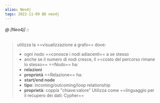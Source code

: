 ```yaml
---
alias: Neo4j
tags: 2022-11-09 BD neo4j
---
```


###### @ [Neo4j] ::
> utilizza la ==visualizzazione a grafo== dove:
> - ogni nodo ==conosce i nodi adiacenti== a se stesso
> - anche se il numero di nodi cresce, il ==costo del percorso rimane lo stesso==
> ==Nodo== ha:
> - **relazioni**
> - **proprietà**
> ==Relazione== ha:
> - **start/end node**
> - **tipo**: incoming/outcoming/loop relationship
> - **proprietà**: coppia "chiave:valore"
> Utilizza come ==linguaggio per il recupero dei dati: Cypher==
<!--ID: 1673511846049-->
